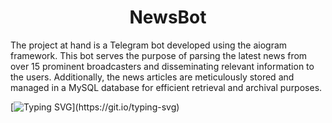 <h1 align="center">NewsBot</h1>
The project at hand is a Telegram bot developed using the aiogram framework. This bot serves the purpose of parsing the latest news from over 15 prominent broadcasters and disseminating relevant information to the users. Additionally, the news articles are meticulously stored and managed in a MySQL database for efficient retrieval and archival purposes. 

[![Typing SVG](https://readme-typing-svg.herokuapp.com?color=%2336BCF7&lines=Absolutely+asynchronous+!)](https://git.io/typing-svg)
